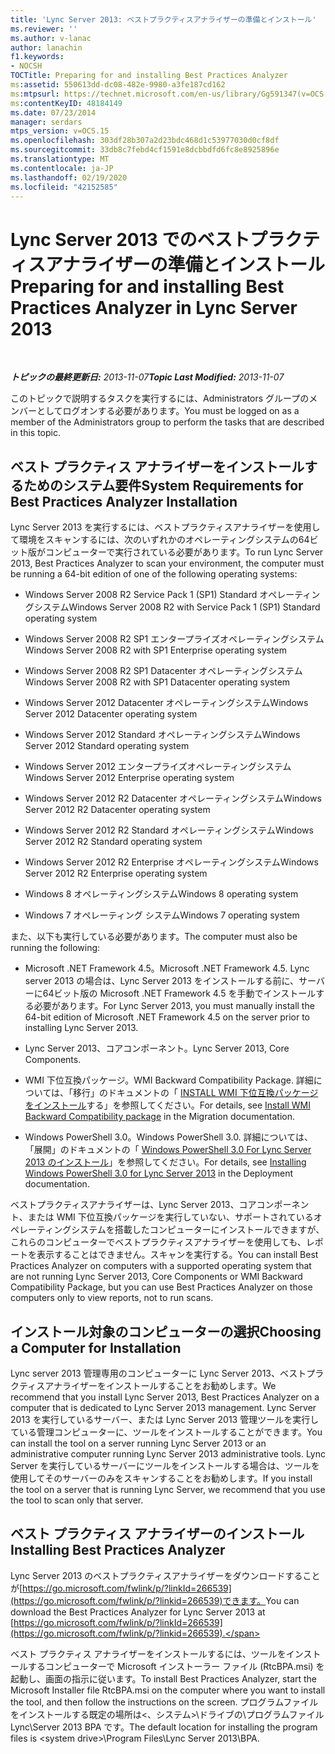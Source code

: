 ```yaml
---
title: 'Lync Server 2013: ベストプラクティスアナライザーの準備とインストール'
ms.reviewer: ''
ms.author: v-lanac
author: lanachin
f1.keywords:
- NOCSH
TOCTitle: Preparing for and installing Best Practices Analyzer
ms:assetid: 550613dd-dc08-482e-9980-a3fe187cd162
ms:mtpsurl: https://technet.microsoft.com/en-us/library/Gg591347(v=OCS.15)
ms:contentKeyID: 48184149
ms.date: 07/23/2014
manager: serdars
mtps_version: v=OCS.15
ms.openlocfilehash: 303df28b307a2d23bdc468d1c53977030d0cf8df
ms.sourcegitcommit: 33db8c7febd4cf1591e8dcbbdfd6fc8e8925896e
ms.translationtype: MT
ms.contentlocale: ja-JP
ms.lasthandoff: 02/19/2020
ms.locfileid: "42152585"
---
```

<div data-xmlns="http://www.w3.org/1999/xhtml">

<div class="topic" data-xmlns="http://www.w3.org/1999/xhtml" data-msxsl="urn:schemas-microsoft-com:xslt" data-cs="http://msdn.microsoft.com/">

<div data-asp="https://msdn2.microsoft.com/asp">

# <a name="preparing-for-and-installing-best-practices-analyzer-in-lync-server-2013"></a><span data-ttu-id="ea383-102">Lync Server 2013 でのベストプラクティスアナライザーの準備とインストール</span><span class="sxs-lookup"><span data-stu-id="ea383-102">Preparing for and installing Best Practices Analyzer in Lync Server 2013</span></span>

</div>

<div id="mainSection">

<div id="mainBody">

<span> </span>

<span data-ttu-id="ea383-103">_**トピックの最終更新日:** 2013-11-07_</span><span class="sxs-lookup"><span data-stu-id="ea383-103">_**Topic Last Modified:** 2013-11-07_</span></span>

<span data-ttu-id="ea383-104">このトピックで説明するタスクを実行するには、Administrators グループのメンバーとしてログオンする必要があります。</span><span class="sxs-lookup"><span data-stu-id="ea383-104">You must be logged on as a member of the Administrators group to perform the tasks that are described in this topic.</span></span>

<div>

## <a name="system-requirements-for-best-practices-analyzer-installation"></a><span data-ttu-id="ea383-105">ベスト プラクティス アナライザーをインストールするためのシステム要件</span><span class="sxs-lookup"><span data-stu-id="ea383-105">System Requirements for Best Practices Analyzer Installation</span></span>

<span data-ttu-id="ea383-106">Lync Server 2013 を実行するには、ベストプラクティスアナライザーを使用して環境をスキャンするには、次のいずれかのオペレーティングシステムの64ビット版がコンピューターで実行されている必要があります。</span><span class="sxs-lookup"><span data-stu-id="ea383-106">To run Lync Server 2013, Best Practices Analyzer to scan your environment, the computer must be running a 64-bit edition of one of the following operating systems:</span></span>

  - <span data-ttu-id="ea383-107">Windows Server 2008 R2 Service Pack 1 (SP1) Standard オペレーティングシステム</span><span class="sxs-lookup"><span data-stu-id="ea383-107">Windows Server 2008 R2 with Service Pack 1 (SP1) Standard operating system</span></span>

  - <span data-ttu-id="ea383-108">Windows Server 2008 R2 SP1 エンタープライズオペレーティングシステム</span><span class="sxs-lookup"><span data-stu-id="ea383-108">Windows Server 2008 R2 with SP1 Enterprise operating system</span></span>

  - <span data-ttu-id="ea383-109">Windows Server 2008 R2 SP1 Datacenter オペレーティングシステム</span><span class="sxs-lookup"><span data-stu-id="ea383-109">Windows Server 2008 R2 with SP1 Datacenter operating system</span></span>

  - <span data-ttu-id="ea383-110">Windows Server 2012 Datacenter オペレーティングシステム</span><span class="sxs-lookup"><span data-stu-id="ea383-110">Windows Server 2012 Datacenter operating system</span></span>

  - <span data-ttu-id="ea383-111">Windows Server 2012 Standard オペレーティングシステム</span><span class="sxs-lookup"><span data-stu-id="ea383-111">Windows Server 2012 Standard operating system</span></span>

  - <span data-ttu-id="ea383-112">Windows Server 2012 エンタープライズオペレーティングシステム</span><span class="sxs-lookup"><span data-stu-id="ea383-112">Windows Server 2012 Enterprise operating system</span></span>

  - <span data-ttu-id="ea383-113">Windows Server 2012 R2 Datacenter オペレーティングシステム</span><span class="sxs-lookup"><span data-stu-id="ea383-113">Windows Server 2012 R2 Datacenter operating system</span></span>

  - <span data-ttu-id="ea383-114">Windows Server 2012 R2 Standard オペレーティングシステム</span><span class="sxs-lookup"><span data-stu-id="ea383-114">Windows Server 2012 R2 Standard operating system</span></span>

  - <span data-ttu-id="ea383-115">Windows Server 2012 R2 Enterprise オペレーティングシステム</span><span class="sxs-lookup"><span data-stu-id="ea383-115">Windows Server 2012 R2 Enterprise operating system</span></span>

  - <span data-ttu-id="ea383-116">Windows 8 オペレーティングシステム</span><span class="sxs-lookup"><span data-stu-id="ea383-116">Windows 8 operating system</span></span>

  - <span data-ttu-id="ea383-117">Windows 7 オペレーティング システム</span><span class="sxs-lookup"><span data-stu-id="ea383-117">Windows 7 operating system</span></span>

<span data-ttu-id="ea383-118">また、以下も実行している必要があります。</span><span class="sxs-lookup"><span data-stu-id="ea383-118">The computer must also be running the following:</span></span>

  - <span data-ttu-id="ea383-119">Microsoft .NET Framework 4.5。</span><span class="sxs-lookup"><span data-stu-id="ea383-119">Microsoft .NET Framework 4.5.</span></span> <span data-ttu-id="ea383-120">Lync server 2013 の場合は、Lync Server 2013 をインストールする前に、サーバーに64ビット版の Microsoft .NET Framework 4.5 を手動でインストールする必要があります。</span><span class="sxs-lookup"><span data-stu-id="ea383-120">For Lync Server 2013, you must manually install the 64-bit edition of Microsoft .NET Framework 4.5 on the server prior to installing Lync Server 2013.</span></span>

  - <span data-ttu-id="ea383-121">Lync Server 2013、コアコンポーネント。</span><span class="sxs-lookup"><span data-stu-id="ea383-121">Lync Server 2013, Core Components.</span></span>

  - <span data-ttu-id="ea383-122">WMI 下位互換パッケージ。</span><span class="sxs-lookup"><span data-stu-id="ea383-122">WMI Backward Compatibility Package.</span></span> <span data-ttu-id="ea383-123">詳細については、「移行」のドキュメントの「 [INSTALL WMI 下位互換パッケージをインストール](install-wmi-backward-compatibility-package.md)する」を参照してください。</span><span class="sxs-lookup"><span data-stu-id="ea383-123">For details, see [Install WMI Backward Compatibility package](install-wmi-backward-compatibility-package.md) in the Migration documentation.</span></span>

  - <span data-ttu-id="ea383-124">Windows PowerShell 3.0。</span><span class="sxs-lookup"><span data-stu-id="ea383-124">Windows PowerShell 3.0.</span></span> <span data-ttu-id="ea383-125">詳細については、「展開」のドキュメントの「 [Windows PowerShell 3.0 For Lync Server 2013 のインストール](lync-server-2013-installing-windows-powershell-3-0.md)」を参照してください。</span><span class="sxs-lookup"><span data-stu-id="ea383-125">For details, see [Installing Windows PowerShell 3.0 for Lync Server 2013](lync-server-2013-installing-windows-powershell-3-0.md) in the Deployment documentation.</span></span>

<span data-ttu-id="ea383-126">ベストプラクティスアナライザーは、Lync Server 2013、コアコンポーネント、または WMI 下位互換パッケージを実行していない、サポートされているオペレーティングシステムを搭載したコンピューターにインストールできますが、これらのコンピューターでベストプラクティスアナライザーを使用しても、レポートを表示することはできません。スキャンを実行する。</span><span class="sxs-lookup"><span data-stu-id="ea383-126">You can install Best Practices Analyzer on computers with a supported operating system that are not running Lync Server 2013, Core Components or WMI Backward Compatibility Package, but you can use Best Practices Analyzer on those computers only to view reports, not to run scans.</span></span>

</div>

<div>

## <a name="choosing-a-computer-for-installation"></a><span data-ttu-id="ea383-127">インストール対象のコンピューターの選択</span><span class="sxs-lookup"><span data-stu-id="ea383-127">Choosing a Computer for Installation</span></span>

<span data-ttu-id="ea383-128">Lync server 2013 管理専用のコンピューターに Lync Server 2013、ベストプラクティスアナライザーをインストールすることをお勧めします。</span><span class="sxs-lookup"><span data-stu-id="ea383-128">We recommend that you install Lync Server 2013, Best Practices Analyzer on a computer that is dedicated to Lync Server 2013 management.</span></span> <span data-ttu-id="ea383-129">Lync Server 2013 を実行しているサーバー、または Lync Server 2013 管理ツールを実行している管理コンピューターに、ツールをインストールすることができます。</span><span class="sxs-lookup"><span data-stu-id="ea383-129">You can install the tool on a server running Lync Server 2013 or an administrative computer running Lync Server 2013 administrative tools.</span></span> <span data-ttu-id="ea383-130">Lync Server を実行しているサーバーにツールをインストールする場合は、ツールを使用してそのサーバーのみをスキャンすることをお勧めします。</span><span class="sxs-lookup"><span data-stu-id="ea383-130">If you install the tool on a server that is running Lync Server, we recommend that you use the tool to scan only that server.</span></span>

</div>

<div>

## <a name="installing-best-practices-analyzer"></a><span data-ttu-id="ea383-131">ベスト プラクティス アナライザーのインストール</span><span class="sxs-lookup"><span data-stu-id="ea383-131">Installing Best Practices Analyzer</span></span>

<span data-ttu-id="ea383-132">Lync Server 2013 のベストプラクティスアナライザーをダウンロードすることが[https://go.microsoft.com/fwlink/p/?linkId=266539](https://go.microsoft.com/fwlink/p/?linkid=266539)できます。</span><span class="sxs-lookup"><span data-stu-id="ea383-132">You can download the Best Practices Analyzer for Lync Server 2013 at [https://go.microsoft.com/fwlink/p/?linkId=266539](https://go.microsoft.com/fwlink/p/?linkid=266539).</span></span>

<span data-ttu-id="ea383-133">ベスト プラクティス アナライザーをインストールするには、ツールをインストールするコンピューターで Microsoft インストーラー ファイル (RtcBPA.msi) を起動し、画面の指示に従います。</span><span class="sxs-lookup"><span data-stu-id="ea383-133">To install Best Practices Analyzer, start the Microsoft Installer file RtcBPA.msi on the computer where you want to install the tool, and then follow the instructions on the screen.</span></span> <span data-ttu-id="ea383-134">プログラムファイルをインストールする既定の場所は\<、システム\>\\ドライブの\\プログラムファイル Lync\\Server 2013 BPA です。</span><span class="sxs-lookup"><span data-stu-id="ea383-134">The default location for installing the program files is \<system drive\>\\Program Files\\Lync Server 2013\\BPA.</span></span>

</div>

</div>

<span> </span>

</div>

</div>

</div>

